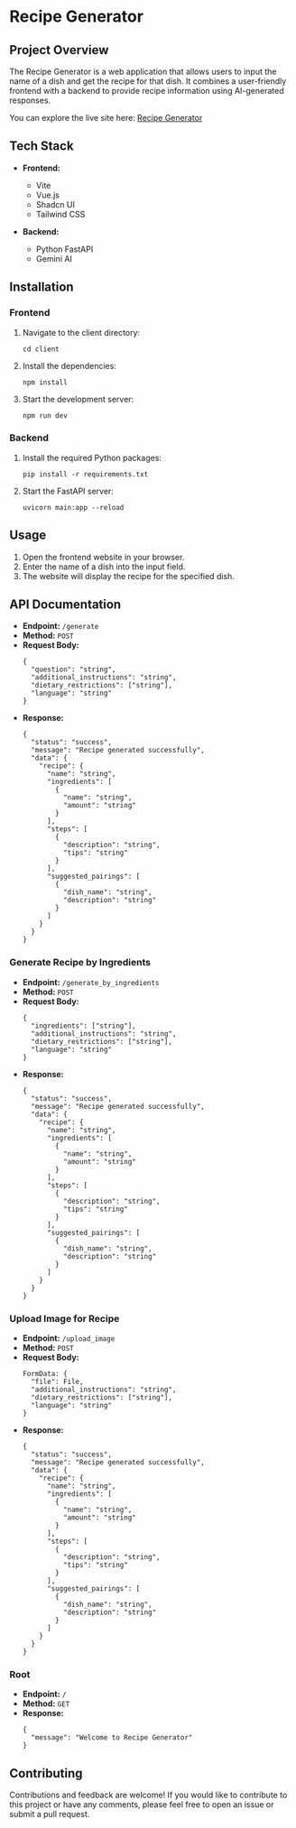 <div>
  <h1>Recipe Generator</h1>
  <h2>Project Overview</h2>
  <p>The Recipe Generator is a web application that allows users to input the name of a dish and get the recipe for that dish. It combines a user-friendly frontend with a backend to provide recipe information using AI-generated responses.</p>
  <p>You can explore the live site here: <a href="https://rulkimi.github.io/recipe-generator/" target="_blank">Recipe Generator</a></p>
  
  <h2>Tech Stack</h2>
  <ul>
    <li>
      <p><strong>Frontend:</strong></p>
      <ul>
        <li>Vite</li>
        <li>Vue.js</li>
        <li>Shadcn UI</li>
        <li>Tailwind CSS</li>
      </ul>
    </li>
    <li>
      <p><strong>Backend:</strong></p>
      <ul>
        <li>Python FastAPI</li>
        <li>Gemini AI</li>
      </ul>
    </li>
  </ul>

  <h2>Installation</h2>
  
  <h3>Frontend</h3>
  <ol>
    <li>
      <p>Navigate to the client directory:</p>
      <pre><code>cd client</code></pre>
    </li>
    <li>
      <p>Install the dependencies:</p>
      <pre><code>npm install</code></pre>
    </li>
    <li>
      <p>Start the development server:</p>
      <pre><code>npm run dev</code></pre>
    </li>
  </ol>
  
  <h3>Backend</h3>
  <ol>
    <li>
      <p>Install the required Python packages:</p>
      <pre><code>pip install -r requirements.txt</code></pre>
    </li>
    <li>
      <p>Start the FastAPI server:</p>
      <pre><code>uvicorn main:app --reload</code></pre>
    </li>
  </ol>
  
  <h2>Usage</h2>
  <ol>
    <li>Open the frontend website in your browser.</li>
    <li>Enter the name of a dish into the input field.</li>
    <li>The website will display the recipe for the specified dish.</li>
  </ol>
  
<h2>API Documentation</h2>
<ul>
  <li><strong>Endpoint:</strong> <code>/generate</code></li>
  <li><strong>Method:</strong> <code>POST</code></li>
  <li><strong>Request Body:</strong>
    <pre><code>{
  "question": "string",
  "additional_instructions": "string",
  "dietary_restrictions": ["string"],
  "language": "string"
}</code></pre>
  </li>
  <li><strong>Response:</strong>
    <pre><code>{
  "status": "success",
  "message": "Recipe generated successfully",
  "data": {
    "recipe": {
      "name": "string",
      "ingredients": [
        {
          "name": "string",
          "amount": "string"
        }
      ],
      "steps": [
        {
          "description": "string",
          "tips": "string"
        }
      ],
      "suggested_pairings": [
        {
          "dish_name": "string",
          "description": "string"
        }
      ]
    }
  }
}</code></pre>
  </li>
</ul>

<h3>Generate Recipe by Ingredients</h3>
<ul>
  <li><strong>Endpoint:</strong> <code>/generate_by_ingredients</code></li>
  <li><strong>Method:</strong> <code>POST</code></li>
  <li><strong>Request Body:</strong>
    <pre><code>{
  "ingredients": ["string"],
  "additional_instructions": "string",
  "dietary_restrictions": ["string"],
  "language": "string"
}</code></pre>
  </li>
  <li><strong>Response:</strong>
    <pre><code>{
  "status": "success",
  "message": "Recipe generated successfully",
  "data": {
    "recipe": {
      "name": "string",
      "ingredients": [
        {
          "name": "string",
          "amount": "string"
        }
      ],
      "steps": [
        {
          "description": "string",
          "tips": "string"
        }
      ],
      "suggested_pairings": [
        {
          "dish_name": "string",
          "description": "string"
        }
      ]
    }
  }
}</code></pre>
  </li>
</ul>

<h3>Upload Image for Recipe</h3>
<ul>
  <li><strong>Endpoint:</strong> <code>/upload_image</code></li>
  <li><strong>Method:</strong> <code>POST</code></li>
  <li><strong>Request Body:</strong>
    <pre><code>FormData: {
  "file": File,
  "additional_instructions": "string",
  "dietary_restrictions": ["string"],
  "language": "string"
}</code></pre>
  </li>
  <li><strong>Response:</strong>
    <pre><code>{
  "status": "success",
  "message": "Recipe generated successfully",
  "data": {
    "recipe": {
      "name": "string",
      "ingredients": [
        {
          "name": "string",
          "amount": "string"
        }
      ],
      "steps": [
        {
          "description": "string",
          "tips": "string"
        }
      ],
      "suggested_pairings": [
        {
          "dish_name": "string",
          "description": "string"
        }
      ]
    }
  }
}</code></pre>
  </li>
</ul>

<h3>Root</h3>
<ul>
  <li><strong>Endpoint:</strong> <code>/</code></li>
  <li><strong>Method:</strong> <code>GET</code></li>
  <li><strong>Response:</strong>
    <pre><code>{
  "message": "Welcome to Recipe Generator"
}</code></pre>
  </li>
</ul>

  
  <h2>Contributing</h2>
  <p>Contributions and feedback are welcome! If you would like to contribute to this project or have any comments, please feel free to open an issue or submit a pull request.</p>
</div>
